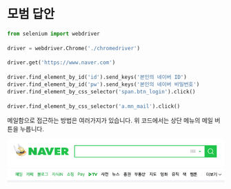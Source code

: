# 모범 답안



```python
from selenium import webdriver

driver = webdriver.Chrome('./chromedriver')

driver.get('https://www.naver.com')

driver.find_element_by_id('id').send_keys('본인의 네이버 ID')
driver.find_element_by_id('pw').send_keys('본인의 네이버 비밀번호')
driver.find_element_by_css_selector('span.btn_login').click()

driver.find_element_by_css_selector('a.mn_mail').click()
```

메일함으로 접근하는 방법은 여러가지가 있습니다. 위 코드에서는 상단 메뉴의 메일 버튼을 누릅니다.

![](../../.gitbook/assets/image%20%2824%29.png)

